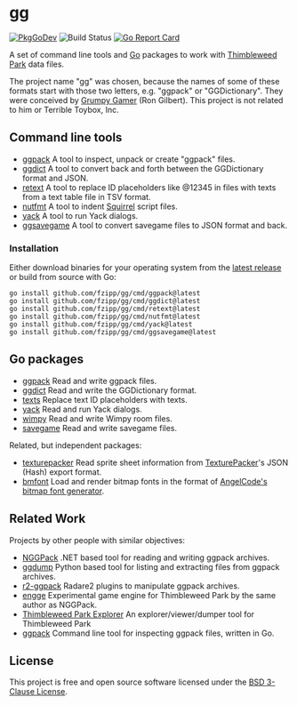 # gg

[![PkgGoDev](https://pkg.go.dev/badge/github.com/fzipp/gg)](https://pkg.go.dev/github.com/fzipp/gg)
![Build Status](https://github.com/fzipp/gg/workflows/build/badge.svg)
[![Go Report Card](https://goreportcard.com/badge/github.com/fzipp/gg)](https://goreportcard.com/report/github.com/fzipp/gg)

A set of command line tools and [Go](https://golang.org) packages to work with
[Thimbleweed Park](https://thimbleweedpark.com/) data files.

The project name "gg" was chosen, because the names of some of these formats
start with those two letters, e.g. "ggpack" or "GGDictionary". They were
conceived by [Grumpy Gamer](https://grumpygamer.com/) (Ron Gilbert).
This project is not related to him or Terrible Toybox, Inc.

## Command line tools

* [ggpack](https://pkg.go.dev/github.com/fzipp/gg/cmd/ggpack) A tool to inspect, unpack or create "ggpack" files.
* [ggdict](https://pkg.go.dev/github.com/fzipp/gg/cmd/ggdict) A tool to convert back and forth between the GGDictionary format and JSON.
* [retext](https://pkg.go.dev/github.com/fzipp/gg/cmd/retext) A tool to replace ID placeholders like @12345 in files with texts from a text table file in TSV format.
* [nutfmt](https://pkg.go.dev/github.com/fzipp/gg/cmd/nutfmt) A tool to indent [Squirrel](http://squirrel-lang.org/) script files.
* [yack](https://pkg.go.dev/github.com/fzipp/gg/cmd/yack@v0.0.0-20200303190959-5f731a2a50db?tab=doc) A tool to run Yack dialogs.
* [ggsavegame](https://pkg.go.dev/github.com/fzipp/gg/cmd/ggsavegame) A tool to convert savegame files to JSON format and back.

### Installation

Either download binaries for your operating system from the [latest release](https://github.com/fzipp/gg/releases/latest) or build from source with Go:

```
go install github.com/fzipp/gg/cmd/ggpack@latest
go install github.com/fzipp/gg/cmd/ggdict@latest
go install github.com/fzipp/gg/cmd/retext@latest
go install github.com/fzipp/gg/cmd/nutfmt@latest
go install github.com/fzipp/gg/cmd/yack@latest
go install github.com/fzipp/gg/cmd/ggsavegame@latest
```

## Go packages

* [ggpack](https://pkg.go.dev/github.com/fzipp/gg/ggpack) Read and write ggpack files.
* [ggdict](https://pkg.go.dev/github.com/fzipp/gg/ggdict) Read and write the GGDictionary format.
* [texts](https://pkg.go.dev/github.com/fzipp/gg/texts) Replace text ID placeholders with texts.
* [yack](https://pkg.go.dev/github.com/fzipp/gg/yack) Read and run Yack dialogs.
* [wimpy](https://pkg.go.dev/github.com/fzipp/gg/wimpy) Read and write Wimpy room files.
* [savegame](https://pkg.go.dev/github.com/fzipp/gg/savegame) Read and write savegame files.

Related, but independent packages:

* [texturepacker](https://pkg.go.dev/github.com/fzipp/texturepacker) Read sprite sheet information from [TexturePacker](https://www.codeandweb.com/texturepacker)'s JSON (Hash) export format.
* [bmfont](https://pkg.go.dev/github.com/fzipp/bmfont) Load and render bitmap fonts in the format of [AngelCode's bitmap font generator](https://www.angelcode.com/products/bmfont/).

## Related Work

Projects by other people with similar objectives:

* [NGGPack](https://github.com/scemino/NGGPack)
  .NET based tool for reading and writing ggpack archives.
* [ggdump](https://github.com/mstr-/twp-ggdump)
  Python based tool for listing and extracting files from ggpack archives.
* [r2-ggpack](https://github.com/mrmacete/r2-ggpack)
  Radare2 plugins to manipulate ggpack archives.
* [engge](https://github.com/scemino/engge)
  Experimental game engine for Thimbleweed Park by the same author as NGGPack.
* [Thimbleweed Park Explorer](https://github.com/bgbennyboy/Thimbleweed-Park-Explorer)
  An explorer/viewer/dumper tool for Thimbleweed Park
* [ggpack](https://github.com/s-l-teichmann/ggpack)
  Command line tool for inspecting ggpack files, written in Go.

## License

This project is free and open source software licensed under the
[BSD 3-Clause License](LICENSE).
